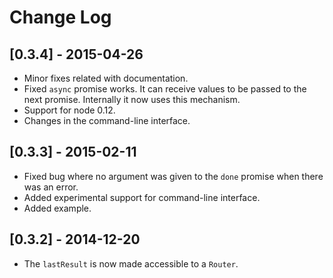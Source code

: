 # Change Log

## [0.3.4] - 2015-04-26
- Minor fixes related with documentation.
- Fixed ``` async ``` promise works. It can receive values to be passed to the next promise. Internally it now uses this mechanism.
- Support for node 0.12.
- Changes in the command-line interface.

## [0.3.3] - 2015-02-11
- Fixed bug where no argument was given to the ```done``` promise when there was an error.
- Added experimental support for command-line interface.
- Added example.

## [0.3.2] - 2014-12-20
- The ```lastResult``` is now made accessible to a ```Router```.
